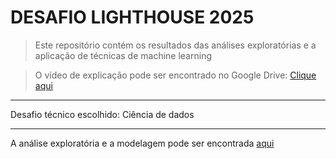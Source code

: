 # DESAFIO LIGHTHOUSE 2025

> Este repositório contém os resultados das análises exploratórias e a aplicação de técnicas de machine learning

> O vídeo de explicação pode ser encontrado no Google Drive: [Clique aqui](https://drive.google.com/file/d/1Wgp5hY_U381UPULocbFSX50YSFNn1oa8/view?usp=sharing) 

*****************************************

Desafio técnico escolhido: Ciência de dados

*****************************************

A análise exploratória e a modelagem pode ser encontrada [aqui](https://bekerjuliana.github.io/Lighthouse_desafio/Lighthouse/desafio_indicium.html)
